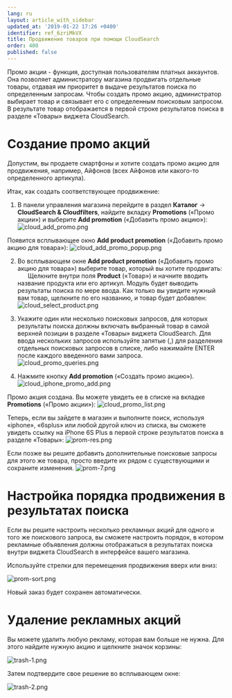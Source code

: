 ```yaml
---
lang: ru
layout: article_with_sidebar
updated_at: '2019-01-22 17:26 +0400'
identifier: ref_6zriMkVX
title: Продвижение товаров при помощи CloudSearch
order: 400
published: false
---
```

Промо акции - функция, доступная пользователям платных аккаунтов. Она позволяет администратору магазина продвигать отдельные товары, отдавая им приоритет в выдаче результатов поиска по определенным запросам. Чтобы создать промо акцию, администратор выбирает товар и связывает его с определенным поисковым запросом. В результате товар отображается в первой строке результатов поиска в разделе «Товары» виджета CloudSearch.

# Создание промо акций

Допустим, вы продаете смартфоны и хотите создать промо акцию для продвижения, например, Айфонов (всех Айфонов или какого-то определенного артикула). 

Итак, как создать соответствующее продвижение:

1. В панели управления магазина перейдите в раздел **Каталог** -> **CloudSearch & Cloudfilters**, найдите вкладку **Promotions** («Промо акции») и выберите **Add promotion** («Добавить промо акцию»):
  ![cloud_add_promo.png]({{site.baseurl}}/attachments/ref_6zriMkVX/cloud_add_promo.png)
  
  Появится всплывающее окно **Add product promotion** («Добавить промо акцию для товара»):
  ![cloud_add_promo_popup.png]({{site.baseurl}}/attachments/ref_6zriMkVX/cloud_add_promo_popup.png)
  
2. Во всплывающем окне **Add product promotion** («Добавить промо акцию для товара») выберите товар, который вы хотите продвигать:
  
   Щелкните внутри поля **Product** («Товар») и начните вводить название продукта или его артикул. Модуль будет выводить результаты поиска по мере ввода. Как только вы увидите нужный вам товар, щелкните по его названию, и товар будет добавлен:
   ![cloud_select_product.png]({{site.baseurl}}/attachments/ref_6zriMkVX/cloud_select_product.png)
  
3. Укажите один или несколько поисковых запросов, для которых результаты поиска должны включать выбранный товар в самой верхней позиции в разделе «Товары» виджета CloudSearch. Для ввода нескольких запросов используйте запятые (,) для разделения отдельных поисковых запросов в списке, либо нажимайте ENTER после каждого введенного вами запроса.
  ![cloud_promo_queries.png]({{site.baseurl}}/attachments/ref_6zriMkVX/cloud_promo_queries.png)

4. Нажмите кнопку **Add promotion** («Создать промо акцию»).
  ![cloud_iphone_promo_add.png]({{site.baseurl}}/attachments/ref_6zriMkVX/cloud_iphone_promo_add.png)

Промо акция создана. Вы можете увидеть ее в списке на вкладке **Promotions** («Промо акции»):
  ![cloud_promo_list.png]({{site.baseurl}}/attachments/ref_6zriMkVX/cloud_promo_list.png)

Теперь, если вы зайдете в магазин и выполните поиск, используя «iphone», «6splus» или любой другой ключ из списка, вы сможете увидеть ссылку на iPhone 6S Plus в первой строке результатов поиска в разделе «Товары»:
  ![prom-res.png]({{site.baseurl}}/attachments/ref_0OurnBzC/prom-res.png)

Если позже вы решите добавить дополнительные поисковые запросы для этого же товара, просто введите их рядом с существующими и сохраните изменения.
   ![prom-7.png]({{site.baseurl}}/attachments/ref_0OurnBzC/prom-7.png)


# Настройка порядка продвижения в результатах поиска

Если вы решите настроить несколько рекламных акций для одного и того же поискового запроса, вы сможете настроить порядок, в котором рекламные объявления должны отображаться в результатах поиска внутри виджета CloudSearch в интерфейсе вашего магазина.

Используйте стрелки для перемещения продвижения вверх или вниз:

![prom-sort.png]({{site.baseurl}}/attachments/ref_0OurnBzC/prom-sort.png)

Новый заказ будет сохранен автоматически.

# Удаление рекламных акций

Вы можете удалить любую рекламу, которая вам больше не нужна.
Для этого найдите нужную акцию и щелкните значок корзины:

![trash-1.png]({{site.baseurl}}/attachments/ref_0OurnBzC/trash-1.png)

Затем подтвердите свое решение во всплывающем окне:

![trash-2.png]({{site.baseurl}}/attachments/ref_0OurnBzC/trash-2.png)
